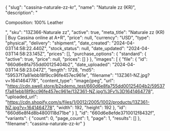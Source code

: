 {
  "slug": "cassina-naturale-zz-kr",
  "name": "Naturale zz (KR)",
  "description": "<p>Composition: 100% Leather</p>",
  "sku": "13Z366-Naturale zz",
  "active": true,
  "meta_title": "Naturale zz (KR) | Buy Cassina online at A+R",
  "price": null,
  "currency": "USD",
  "type": "physical",
  "delivery": "shipment",
  "date_created": "2024-04-03T14:58:22.440Z",
  "stock_status": null,
  "date_updated": "2024-04-03T14:58:23.145Z",
  "prices": [],
  "purchase_options": {
    "standard": {
      "active": true,
      "price": null,
      "prices": []
    }
  },
  "images": [
    {
      "file": {
        "id": "660d6e8fa755dd00125404b2",
        "date_uploaded": "2024-04-03T14:58:23.047Z",
        "length": 1728,
        "md5": "59537f7a81ebb18f9cc96fe457ec961e",
        "filename": "13Z361-NZ.jpg?v=1641464778",
        "content_type": "image/jpeg",
        "url": "https://cdn.swell.store/b2sdemo_test/660d6e8fa755dd00125404b2/59537f7a81ebb18f9cc96fe457ec961e/13Z361-NZ.jpg%3Fv%3D1641464778",
        "uploaded_url": "https://cdn.shopify.com/s/files/1/0012/2005/1002/products/13Z361-NZ.jpg?v=1641464778",
        "width": 192,
        "height": 192
      },
      "id": "660d6e8f4d8b4800118d71be"
    }
  ],
  "id": "660d6e8efde3710012f8432f",
  "variants": {
    "count": 0,
    "page_count": 1,
    "page": 1,
    "results": []
  },
  "filename": "cassina-naturale-zz-kr"
}